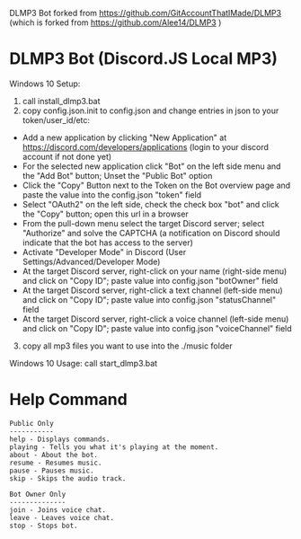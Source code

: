DLMP3 Bot forked from https://github.com/GitAccountThatIMade/DLMP3 (which is forked from https://github.com/Alee14/DLMP3 )
# DLMP3 Bot (Discord.JS Local MP3)

Windows 10 Setup:
1. call install_dlmp3.bat
2. copy config.json.init to config.json and change entries in json to your token/user_id/etc:
* Add a new application by clicking "New Application" at https://discord.com/developers/applications (login to your discord account if not done yet)
* For the selected new application click "Bot" on the left side menu and the "Add Bot" button; Unset the "Public Bot" option
* Click the "Copy" Button next to the Token on the Bot overview page and paste the value into the config.json "token" field
* Select "OAuth2" on the left side, check the check box "bot" and click the "Copy" button; open this url in a browser
* From the pull-down menu select the target Discord server; select "Authorize" and solve the CAPTCHA (a notification on Discord should indicate that the bot has access to the server)
* Activate "Developer Mode" in Discord (User Settings/Advanced/Developer Mode)
* At the target Discord server, right-click on your name (right-side menu) and click on "Copy ID"; paste value into config.json "botOwner" field
* At the target Discord server, right-click a text channel (left-side menu) and click on "Copy ID"; paste value into config.json "statusChannel" field
* At the target Discord server, right-click a voice channel (left-side menu) and click on "Copy ID"; paste value into config.json "voiceChannel" field
3. copy all mp3 files you want to use into the ./music folder

Windows 10 Usage: 
call start_dlmp3.bat

# Help Command
```
Public Only
-----------
help - Displays commands.
playing - Tells you what it's playing at the moment.
about - About the bot.
resume - Resumes music.
pause - Pauses music.
skip - Skips the audio track.

Bot Owner Only
--------------
join - Joins voice chat.
leave - Leaves voice chat.
stop - Stops bot.
```
